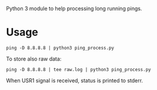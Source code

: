 Python 3 module to help processing long running pings.

# Usage
``` 
ping -D 8.8.8.8 | python3 ping_process.py
```

To store also raw data:
```
ping -D 8.8.8.8 | tee raw.log | python3 ping_process.py
```

When USR1 signal is received, status is printed to stderr.



